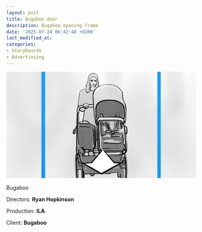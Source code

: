 ```yaml
---
layout: post
title: Bugaboo door
description: Bugaboo opening frame 
date: '2025-07-24 06:42:48 +0100'
last_modified_at:
categories:
- Storyboards
- Advertinsing
---
```



![Bugaboo opening frame](/images/20241029_Bugaboo_Opening_Frame_2.png)


Bugaboo

Directors: **Ryan Hopkinson**

Production: **ILA**

Client: **Bugaboo**